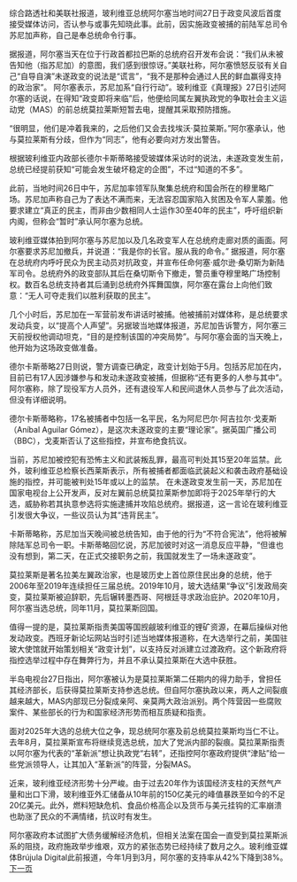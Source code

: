 综合路透社和美联社报道，玻利维亚总统阿尔塞当地时间27日于政变风波后首度接受媒体访问，否认参与或事先知晓此事。此前，因实施政变被捕的前陆军总司令苏尼加声称，自己是奉总统命令行事。

据报道，阿尔塞当天在位于行政首都拉巴斯的总统府召开发布会说：“我们从未被告知他（指苏尼加）的意图，我们感到很惊讶。”美联社称，阿尔塞愤怒反驳有关自己“自导自演”未遂政变的说法是“谎言”，“我不是那种会通过人民的鲜血赢得支持的政治家”。
阿尔塞表示，苏尼加系“自行行动”。玻利维亚《真理报》27日引述阿尔塞的话说，在得知“政变即将来临”后，他便给同属左翼执政党的争取社会主义运动党（MAS）的前总统莫拉莱斯短暂去电，提醒其采取预防措施。

“很明显，他们是冲着我来的，之后他们又会去找埃沃·莫拉莱斯。”阿尔塞承认，他与莫拉莱斯有分歧，但作为“同志”，他有必要向对方发出警告。

根据玻利维亚内政部长德尔卡斯蒂略接受玻媒体采访时的说法，未遂政变发生前，总统已经提前获知“可能会发生破坏稳定的企图”，不过“知道的不多”。

此前，当地时间26日中午，苏尼加率领军队聚集总统府和国会所在的穆里略广场。苏尼加声称自己为了表达不满而来，无法容忍国家陷入贫困及令军人蒙羞。他要求建立“真正的民主，而非由少数相同人士运作30至40年的民主”，呼吁组织新内阁，但称会“暂时”承认阿尔塞为总统。

玻利维亚媒体拍到阿尔塞与苏尼加以及几名政变军人在总统府走廊对质的画面。阿尔塞要求苏尼加撤兵，并说道：“我是你的长官。服从我的命令。”
据报道，阿尔塞在总统府内呼吁民众为民主动员对抗政变，并宣布任命何塞·威尔逊·桑切斯为新陆军司令。总统府外的政变部队其后在桑切斯令下撤走，警员重夺穆里略广场控制权。数百名总统支持者其后涌到总统府外挥舞国旗，阿尔塞在露台上向他们致意：“无人可夺走我们以胜利获取的民主”。

几个小时后，苏尼加在一军营前发布讲话时被捕。他被捕前对媒体称，是总统要求发动兵变，以“提高个人声望”。另据玻当地媒体报道，苏尼加告诉警方，阿尔塞三天前授权他调动坦克，“目的是控制该国的冲突局势”。与阿尔塞会面的当天晚上，他开始为这场政变做准备。

德尔卡斯蒂略27日则说，警方调查已确定，政变计划始于5月。包括苏尼加在内，目前已有17人因涉嫌参与和发动未遂政变被捕，但据称“还有更多的人参与其中”。阿尔塞称，除了现役军方人员外，还有退役军人和民间退休人员参与了此次活动，但没有详细说明。

德尔卡斯蒂略称，17名被捕者中包括一名平民，名为阿尼巴尔·阿吉拉尔·戈麦斯（Aníbal Aguilar Gómez），是这次未遂政变的主要“理论家”。据英国广播公司（BBC），戈麦斯否认了这些指控，并宣布绝食抗议。

当前，苏尼加被控犯有恐怖主义和武装叛乱罪，最高可判处其15至20年监禁。此外，玻利维亚总检察长西莱斯表示，所有被捕者都面临武装起义和袭击政府基础设施的指控，并可能被判处15年或以上的监禁。
在未遂政变发生前一天，苏尼加在国家电视台上公开发声，反对左翼前总统莫拉莱斯参加即将于2025年举行的大选，威胁称若其执意参选将实施逮捕并攻陷总统府。据报道，这一言论在玻利维亚引发很大争议，一些议员认为其“违背民主”。

卡斯蒂略称，苏尼加当天晚间被总统告知，由于他的行为“不符合宪法”，他将被解除陆军总司令一职。卡斯蒂略回忆说，苏尼加彼时对这一消息反应平静，“但谁也没有想到，第二天，在正式交接职务之前，我国就发生了一场未遂政变”。

莫拉莱斯是著名拉美左翼政治家，也是玻历史上首位原住民出身的总统，他于2006年至2019年连续担任三届总统。2019年10月，玻大选结果“争议”引发政局突变，莫拉莱斯被迫辞职，先后辗转墨西哥、阿根廷寻求政治庇护。2020年10月，阿尔塞当选总统，同年11月，莫拉莱斯回国。

值得一提的是，莫拉莱斯指责美国等国觊觎玻利维亚的锂矿资源，在幕后操纵对他发动政变。西班牙新论坛网站当时引述当地媒体报道称，在大选举行之前，美国驻玻大使馆就开始策划相关“政变计划”，以支持反对派建立过渡政府。这个新政府将指控选举过程中存在舞弊行为，并且不承认莫拉莱斯在大选中获胜。

半岛电视台27日指出，阿尔塞被认为是莫拉莱斯第二任期内的得力助手，曾担任其经济部长，后获得莫拉莱斯支持参选总统。但自阿尔塞执政以来，两人之间裂痕越来越大，MAS内部现已分裂成亲阿、亲莫两大政治派别。两个阵营因一些腐败案件、某些部长的行为和国家经济形势而相互质疑和指责。

面对2025年大选的总统大位之争，现总统阿尔塞及前总统莫拉莱斯均当仁不让。去年8月，莫拉莱斯宣布将继续竞选总统，加大了党派内部的裂痕。莫拉莱斯指责以阿尔塞为代表的“革新派”想让执政党“右转”，还指控阿尔塞政府提供“津贴”给一些党派领导人，让其加入“革新派”的阵营，分裂MAS。

近来，玻利维亚经济形势十分严峻。由于过去20年作为该国经济支柱的天然气产量和出口下滑，玻利维亚外汇储备从10年前的150亿美元的峰值暴跌至如今的不足20亿美元。此外，燃料短缺危机、食品价格高企以及货币与美元挂钩的汇率崩溃也助涨了民众的不满情绪，抗议时有发生。

阿尔塞政府本试图扩大债务缓解经济危机，但相关法案在国会一直受到莫拉莱斯派系的阻挠，政府施政举步维艰，双方的紧张态势已经持续了数月之久。玻利维亚媒体Brújula Digital此前报道，今年1月到3月，阿尔塞的支持率从42%下降到38%。
[下一页](以色列宣布：没收巴勒斯坦12平方公里土地，“以用于未来开发”！.md)